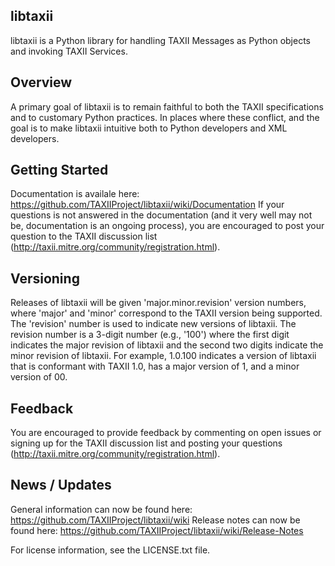 libtaxii
--------

libtaxii is a Python library for handling TAXII Messages as Python objects and invoking TAXII Services.

## Overview

A primary goal of libtaxii is to remain faithful to both the TAXII specifications 
and to customary Python practices. In places where these conflict, and the goal is 
to make libtaxii intuitive both to Python developers and XML developers.

## Getting Started
Documentation is availale here: https://github.com/TAXIIProject/libtaxii/wiki/Documentation
If your questions is not answered in the documentation (and it very well may not be, documentation is an ongoing process),
you are encouraged to post your question to the TAXII discussion list (http://taxii.mitre.org/community/registration.html).

## Versioning

Releases of libtaxii will be given 'major.minor.revision'
version numbers, where 'major' and 'minor' correspond to the TAXII version
being supported. The 'revision' number is used to indicate new versions of
libtaxii. The revision number is a 3-digit number (e.g., '100') where the first
digit indicates the major revision of libtaxii and the second two digits indicate the
minor revision of libtaxii. For example, 1.0.100 indicates a version of libtaxii that
is conformant with TAXII 1.0, has a major version of 1, and a minor version of 00.

## Feedback 
You are encouraged to provide feedback by commenting on open issues
or signing up for the TAXII discussion list and posting your questions 
(http://taxii.mitre.org/community/registration.html).

## News / Updates

General information can now be found here: https://github.com/TAXIIProject/libtaxii/wiki
Release notes can now be found here: https://github.com/TAXIIProject/libtaxii/wiki/Release-Notes

For license information, see the LICENSE.txt file.
